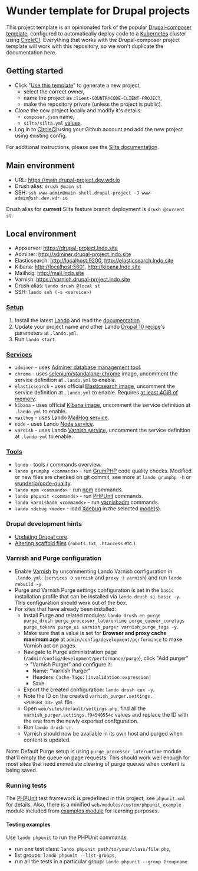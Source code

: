 # Wunder template for Drupal projects

This project template is an opinionated fork of the popular [Drupal-composer template](https://github.com/drupal-composer/drupal-project), configured to automatically deploy code to a [Kubernetes](https://kubernetes.io/) cluster using [CircleCI](https://circleci.com/). Everything that works with the Drupal-composer project template will work with this repository, so we won't duplicate the documentation here.

## Getting started

- Click "[Use this template](https://github.com/wunderio/drupal-project/generate)" to generate a new project,
  - select the correct owner,
  - name the project as `client-COUNTRYCODE-CLIENT-PROJECT`,
  - make the repository private (unless the project is public).
- Clone the new project locally and modify it's details:
  - `composer.json` name,
  - `silta/silta.yml` [values](https://github.com/wunderio/charts/blob/master/drupal/values.yaml).
- Log in to [CircleCI](https://app.circleci.com/) using your Github account and add the new project using existing config.

For additional instructions, please see the [Silta documentation](https://github.com/wunderio/silta).

## Main environment

- URL: <https://main.drupal-project.dev.wdr.io>
- Drush alias: `drush @main st`
- SSH: `ssh www-admin@main-shell.drupal-project -J www-admin@ssh.dev.wdr.io`

Drush alias for **current** Silta feature branch deployment is `drush @current st`.

## Local environment

- Appserver: <https://drupal-project.lndo.site>
- Adminer: <http://adminer.drupal-project.lndo.site>
- Elasticsearch: <http://localhost:9200>, <http://elasticsearch.lndo.site>
- Kibana: <http://localhost:5601>, <http://kibana.lndo.site>
- Mailhog: <http://mail.lndo.site>
- Varnish: <https://varnish.drupal-project.lndo.site>
- Drush alias: `lando drush @local st`
- SSH: `lando ssh (-s <service>)`

### [Setup](https://docs.lando.dev/getting-started/installation.html)

1. Install the latest [Lando](https://github.com/lando/lando/releases) and read the [documentation](https://docs.lando.dev/).
2. Update your project name and other Lando [Drupal 10 recipe](https://docs.lando.dev/drupal/)'s parameters at `.lando.yml`.
3. Run `lando start`.

### [Services](https://docs.lando.dev/core/v3/services.html)

- `adminer` - uses [Adminer database management tool](https://github.com/dehy/docker-adminer).
- `chrome` - uses [selenium/standalone-chrome](https://hub.docker.com/r/selenium/standalone-chrome/) image, uncomment the service definition at `.lando.yml` to enable.
- `elasticsearch` - uses official [Elasticsearch image](https://hub.docker.com/r/elastic/elasticsearch), uncomment the service definition at `.lando.yml` to enable. Requires [at least 4GiB of memory](https://www.elastic.co/guide/en/elasticsearch/reference/current/docker.html).
- `kibana`  - uses official [Kibana image](https://hub.docker.com/r/elastic/kibana), uncomment the service definition at `.lando.yml` to enable.
- `mailhog` - uses Lando [MailHog service](https://docs.lando.dev/mailhog/).
- `node` - uses Lando [Node service](https://docs.lando.dev/node/).
- `varnish` - uses Lando [Varnish service](https://docs.lando.dev/varnish/), uncomment the service definition at `.lando.yml` to enable.

### [Tools](https://docs.lando.dev/core/v3/tooling.html)

- `lando` - tools / commands overview.
- `lando grumphp <commands>` - run [GrumPHP](https://github.com/phpro/grumphp) code quality checks. Modified or new files are checked on git commit, see more at `lando grumphp -h` or [wunderio/code-quality](https://github.com/wunderio/code-quality).
- `lando npm <commands>` - run [npm](https://www.npmjs.com/) commands.
- `lando phpunit <commands>` - run [PHPUnit](https://phpunit.de/) commands.
- `lando varnishadm <commands>` - run [varnishadm](https://varnish-cache.org/docs/6.0/reference/varnishadm.html) commands.
- `lando xdebug <mode>` - load [Xdebug](https://xdebug.org/) in the selected [mode(s)](https://xdebug.org/docs/all_settings#mode).

### Drupal development hints

- [Updating Drupal core](https://www.drupal.org/docs/updating-drupal/updating-drupal-core-via-composer).
- [Altering scaffold files](https://www.drupal.org/docs/develop/using-composer/using-drupals-composer-scaffold#toc_4) (`robots.txt`, `.htaccess` etc.).

### Varnish and Purge configuration

- Enable [Varnish](https://varnish-cache.org) by uncommenting Lando Varnish configuration in `.lando.yml`: (`services` → `varnish` and `proxy` → `varnish`) and run `lando rebuild -y`.
- Purge and Varnish Purge settings configuration is set in the `basic` installation profile that can be installed via `lando drush si basic -y`. This configuration should work out of the box.
- For sites that have already been installed:
  - Install Purge and related modules: `lando drush en purge purge_drush purge_processor_lateruntime purge_queuer_coretags purge_tokens purge_ui varnish_purger varnish_purge_tags -y`.
  - Make sure that a value is set for **Browser and proxy cache maximum age** at `admin/config/development/performance` to make Varnish act on pages.
  - Navigate to Purge administration page (`/admin/config/development/performance/purge`), click "Add purger" → "Varnish Purger" and configure it:
    - Name: "Varnish Purger"
    - Headers: `Cache-Tags`: `[invalidation:expression]`
    - Save
  - Export the created configuration: `lando drush cex -y`.
  - Note the ID on the created `varnish_purger.settings.<PURGER_ID>.yml` file.
  - Open `web/sites/default/settings.php`, find all the `varnish_purger.settings.f94540554c` values and replace the ID with the one from the newly exported configuration.
  - Run `lando drush cr`.
  - Varnish should now be available in its own host and purged when content is updated.

Note: Default Purge setup is using `purge_processor_lateruntime` module that'll empty the queue on page requests. This should work well enough for most sites that need immediate clearing of purge queues when content is being saved.

### Running tests

The [PHPUnit](https://phpunit.de/) test framework is predefined in this project, see `phpunit.xml` for details. Also, there is a minified `web/modules/custom/phpunit_example` module included from [examples module](https://www.drupal.org/project/examples) for learning purposes.

#### Testing examples

Use `lando phpunit` to run the PHPUnit commands.

- run one test class: `lando phpunit path/to/your/class/file.php`,
- list groups: `lando phpunit --list-groups`,
- run all the tests in a particular group: `lando phpunit --group Groupname`.

